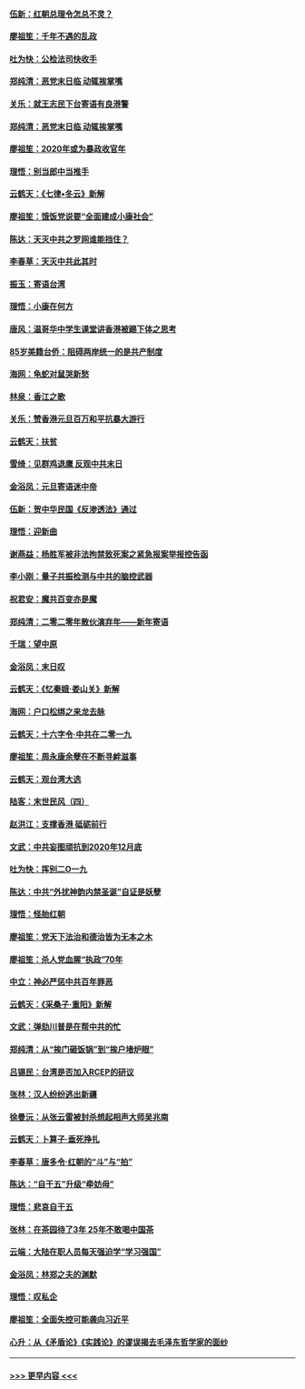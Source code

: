 #### [伍新：红朝总理令怎总不灵？](../pages/nsc993/n11770813.md?t=01070544) 
#### [廖祖笙：千年不遇的乱政](../pages/nsc993/n11770373.md?t=01070544) 
#### [吐为快：公检法司快收手](../pages/nsc993/n11770359.md?t=01070544) 
#### [郑纯清：恶党末日临 动辄挨掌嘴](../pages/nsc993/n11769912.md?t=01070544) 
#### [关乐：就王志民下台寄语有良港警](../pages/nsc993/n11769903.md?t=01070544) 
#### [郑纯清：恶党末日临 动辄挨掌嘴](../pages/nsc993/n11769356.md?t=01070544) 
#### [廖祖笙：2020年或为暴政收官年](../pages/nsc993/n11768216.md?t=01070544) 
#### [理悟：别当郎中当推手](../pages/nsc993/n11768243.md?t=01070544) 
#### [云鹤天：《七律▪冬云》新解](../pages/nsc993/n11768204.md?t=01070544) 
#### [廖祖笙：饿饭党说要“全面建成小康社会”](../pages/nsc993/n11767482.md?t=01070544) 
#### [陈达：天灭中共之罗网谁能挡住？](../pages/nsc993/n11767465.md?t=01070544) 
#### [李春草：天灭中共此其时](../pages/nsc993/n11767452.md?t=01070544) 
#### [振玉：寄语台湾](../pages/nsc993/n11767432.md?t=01070544) 
#### [理悟：小康在何方](../pages/nsc993/n11767394.md?t=01070544) 
#### [唐风：温哥华中学生课堂讲香港被踢下体之思考](../pages/nsc993/n11766848.md?t=01070544) 
#### [85岁美籍台侨：阻碍两岸统一的是共产制度](../pages/nsc993/n11765043.md?t=01070544) 
#### [海网：龟蛇对鼠哭新愁](../pages/nsc993/n11764895.md?t=01070544) 
#### [林泉：香江之歌](../pages/nsc993/n11764415.md?t=01070544) 
#### [关乐：赞香港元旦百万和平抗暴大游行](../pages/nsc993/n11764382.md?t=01070544) 
#### [云鹤天：扶贫](../pages/nsc993/n11764245.md?t=01070544) 
#### [雪绮：见群鸡退鹰  反观中共末日](../pages/nsc993/n11762112.md?t=01070544) 
#### [金浴凤：元旦寄语迷中帝](../pages/nsc993/n11761788.md?t=01070544) 
#### [伍新：贺中华民国《反渗透法》通过](../pages/nsc993/n11761994.md?t=01070544) 
#### [理悟：迎新曲](../pages/nsc993/n11761152.md?t=01070544) 
#### [谢燕益：杨胜军被非法拘禁致死案之紧急报案举报控告函](../pages/nsc993/n11756134.md?t=01070544) 
#### [李小刚：量子共振检测与中共的脑控武器](../pages/nsc993/n11754518.md?t=01070544) 
#### [祝君安：魔共百变亦是魔](../pages/nsc993/n11754469.md?t=01070544) 
#### [郑纯清：二零二零年散伙演弃年——新年寄语](../pages/nsc993/n11754195.md?t=01070544) 
#### [千瑞：望中原](../pages/nsc993/n11754159.md?t=01070544) 
#### [金浴凤：末日叹](../pages/nsc993/n11752359.md?t=01070544) 
#### [云鹤天：《忆秦娥‧娄山关》新解](../pages/nsc993/n11752348.md?t=01070544) 
#### [海网：户口松绑之来龙去脉](../pages/nsc993/n11752328.md?t=01070544) 
#### [云鹤天：十六字令‧中共在二零一九](../pages/nsc993/n11752305.md?t=01070544) 
#### [廖祖笙：周永康余孽在不断寻衅滋事](../pages/nsc993/n11751013.md?t=01070544) 
#### [云鹤天：观台湾大选](../pages/nsc993/n11751007.md?t=01070544) 
#### [陆客：末世民风（四）](../pages/nsc993/n11749203.md?t=01070544) 
#### [赵洪江：支撑香港 砥砺前行](../pages/nsc993/n11748482.md?t=01070544) 
#### [文武：中共妄图顽抗到2020年12月底](../pages/nsc993/n11748446.md?t=01070544) 
#### [吐为快：挥别二O一九](../pages/nsc993/n11748411.md?t=01070544) 
#### [陈达：中共“外扰神韵内禁圣诞”自证是妖孽](../pages/nsc993/n11748226.md?t=01070544) 
#### [理悟：怪胎红朝](../pages/nsc993/n11748206.md?t=01070544) 
#### [廖祖笙：党天下法治和德治皆为无本之木](../pages/nsc993/n11748135.md?t=01070544) 
#### [廖祖笙：杀人党血腥“执政”70年](../pages/nsc993/n11745144.md?t=01070544) 
#### [中立：神必严惩中共百年罪恶](../pages/nsc993/n11744970.md?t=01070544) 
#### [云鹤天：《采桑子‧重阳》新解](../pages/nsc993/n11744948.md?t=01070544) 
#### [文武：弹劾川普是在帮中共的忙](../pages/nsc993/n11744758.md?t=01070544) 
#### [郑纯清：从“挨门砸饭锅”到“挨户堵炉眼”](../pages/nsc993/n11744745.md?t=01070544) 
#### [吕锡民：台湾是否加入RCEP的研议](../pages/nsc993/n11744701.md?t=01070544) 
#### [张林：汉人纷纷逃出新疆](../pages/nsc993/n11743530.md?t=01070544) 
#### [徐曼沅：从张云雷被封杀想起相声大师吴兆南](../pages/nsc993/n11741816.md?t=01070544) 
#### [云鹤天：卜算子‧垂死挣扎](../pages/nsc993/n11739956.md?t=01070544) 
#### [李春草：唐多令‧红朝的“斗”与“拍”](../pages/nsc993/n11739830.md?t=01070544) 
#### [陈达：“自干五”升级“牵妨母”](../pages/nsc993/n11739724.md?t=01070544) 
#### [理悟：悲哀自干五](../pages/nsc993/n11739547.md?t=01070544) 
#### [张林：在茶园待了3年 25年不敢喝中国茶](../pages/nsc993/n11739240.md?t=01070544) 
#### [云端：大陆在职人员每天强迫学“学习强国”](../pages/nsc993/n11738735.md?t=01070544) 
#### [金浴凤：林郑之夫的渊默](../pages/nsc993/n11737735.md?t=01070544) 
#### [理悟：叹私企](../pages/nsc993/n11737715.md?t=01070544) 
#### [廖祖笙：全面失控可能袭向习近平](../pages/nsc993/n11737704.md?t=01070544) 
#### [心升：从《矛盾论》《实践论》的谬误揭去毛泽东哲学家的面纱](../pages/nsc993/n11736962.md?t=01070544) 

----
#### [ >>> 更早内容 <<< ](../indexes/nsc993-earlier.md)
